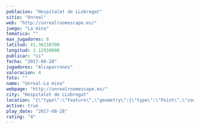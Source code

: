 ```yaml
---
poblacion: "Hospitalet de LLobregat"
sitio: "Unreal"
web: "http://unrealroomescape.es/"
juego: "La mina"
tematica: ""
max_jugadores: 6
latitud: 41.36210700
longitud: 2.12910000
publicar: "si"
fecha: "2017-08-28"
jugadores: "Alcaparrones"
valoracion: 4
foto: ""
name: "Unreal-La mina"
webpage: "http://unrealroomescape.es/"
city: "Hospitalet de LLobregat"
location: "{\"type\":\"Feature\",\"geometry\":{\"type\":\"Point\",\"coordinates\":[2.1291,41.362107]}}"
active: true
play_date: "2017-08-28"
rating: "4"
---
```

